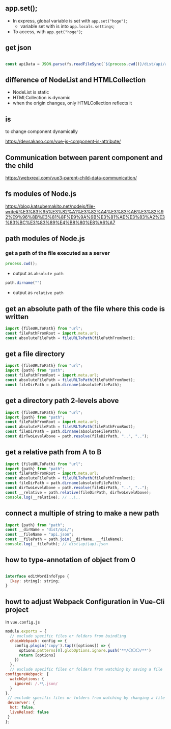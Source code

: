 ## app.set();

- In express, global variable is set with `app.set("hoge")`;
    - variable set with is into `app.locals.settings`;
- To access, with `app.get("hoge")`;

## get json

``` js

const apiData = JSON.parse(fs.readFileSync(`${process.cwd()}/dist/api/api.json`, "utf8"));

```

## difference of NodeList and HTMLCollection

- NodeList is static
- HTMLCollection is dynamic
- when the origin changes, only HTMLCollection reflects it

## is

to change component dynamically

https://devsakaso.com/vue-js-component-is-attribute/

## Communication between parent component and the child

https://webxreal.com/vue3-parent-child-data-communication/

## fs modules of Node.js

https://blog.katsubemakito.net/nodejs/file-write#%E3%83%95%E3%82%A1%E3%82%A4%E3%83%AB%E3%82%92%E9%96%8B%E3%81%8F%E9%9A%9B%E3%81%AE%E3%83%A2%E3%83%BC%E3%83%89%E4%B8%80%E8%A6%A7

## path modules of Node.js

### get a path of the file executed as a server

``` js
process.cwd();
```
* output as `absolute path`

``` js
path.dirname("")
```
* output as `relative path`

## get an absolute path of the file where this code is written

``` js 
import {fileURLToPath} from "url";
const filePathFromRoot = import.meta.url;
const absoluteFilePath = fileURLToPath(filePathFromRoot);
```

## get a file directory

``` js
import {fileURLToPath} from "url";
import {path} from "path";
const filePathFromRoot = import.meta.url;
const absoluteFilePath = fileURLToPath(filePathFromRoot);
const fileDirPath = path.dirname(absoluteFilePath);
```

## get a directory path 2-levels above

``` js
import {fileURLToPath} from "url";
import {path} from "path";
const filePathFromRoot = import.meta.url;
const absoluteFilePath = fileURLToPath(filePathFromRoot);
const fileDirPath = path.dirname(absoluteFilePath);
const dirTwoLevelAbove = path.resolve(fileDirPath, "..", "..");
```

## get a relative path from A to B

``` js
import {fileURLToPath} from "url";
import {path} from "path";
const filePathFromRoot = import.meta.url;
const absoluteFilePath = fileURLToPath(filePathFromRoot);
const fileDirPath = path.dirname(absoluteFilePath);
const dirTwoLevelAbove = path.resolve(fileDirPath, "..", "..");
const __relative = path.relative(fileDirPath, dirTwoLevelAbove);
console.log(__relative); // ..\..
```

## connect a multiple of string to make a new path

```js
import {path} from "path";
const __dirName = "dist/api/";
const __fileName = "api.json";
const __filePath = path.join(__dirName, __fileName);
console.log(__filePath); // dist\api\api.json
```

## how to type-annotation of object from 0

```js 

interface editWordInfoType {
  [key: string]: string;
}

```

## howt to adjust Webpack Configuration in Vue-Cli project

in `vue.config.js`

```js 
module.exports = {
  // exclude specific files or folders from buindling
  chainWebpack: config => { 
    config.plugin('copy').tap(([options]) => {
      options.patterns[0].globOptions.ignore.push('**/〇〇〇/**')
      return [options]
    })
  },
  // exclude specific files or folders from watching by saving a file
configureWebpack: {
  watchOptions: {
    ignored: /.*\.json/
  }
},
 // exclude specific files or folders from watching by changing a file
 devServer: {
  hot: false,
  liveReload: false
 }
};

```